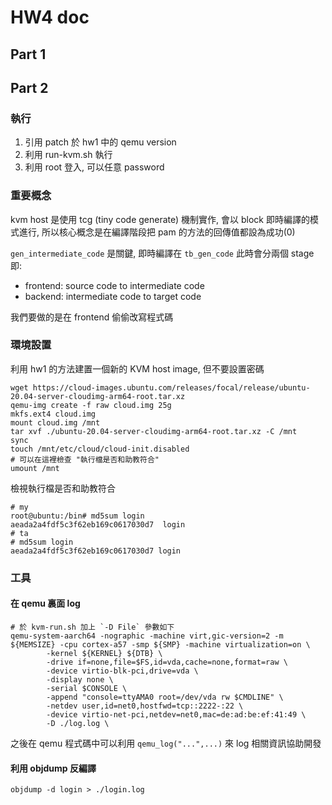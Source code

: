 # HW4 doc

## Part 1

## Part 2

### 執行

1. 引用 patch 於 hw1 中的 qemu version
2. 利用 run-kvm.sh 執行
3. 利用 root 登入, 可以任意 password

### 重要概念

kvm host 是使用 tcg (tiny code generate) 機制實作, 會以 block 即時編譯的模式進行, 所以核心概念是在編譯階段把 pam 的方法的回傳值都設為成功(0)

`gen_intermediate_code` 是關鍵, 即時編譯在 `tb_gen_code` 此時會分兩個 stage
即:

- frontend: source code to intermediate code
- backend: intermediate code to target code

我們要做的是在 frontend 偷偷改寫程式碼

### 環境設置

利用 hw1 的方法建置一個新的 KVM host image, 但不要設置密碼

```
wget https://cloud-images.ubuntu.com/releases/focal/release/ubuntu-20.04-server-cloudimg-arm64-root.tar.xz
qemu-img create -f raw cloud.img 25g
mkfs.ext4 cloud.img
mount cloud.img /mnt
tar xvf ./ubuntu-20.04-server-cloudimg-arm64-root.tar.xz -C /mnt
sync
touch /mnt/etc/cloud/cloud-init.disabled
# 可以在這裡檢查 "執行檔是否和助教符合"
umount /mnt
```

檢視執行檔是否和助教符合

```
# my
root@ubuntu:/bin# md5sum login
aeada2a4fdf5c3f62eb169c0617030d7  login
# ta
# md5sum login
aeada2a4fdf5c3f62eb169c0617030d7 login
```

### 工具

#### 在 qemu 裏面 log

```
# 於 kvm-run.sh 加上 `-D File` 參數如下
qemu-system-aarch64 -nographic -machine virt,gic-version=2 -m ${MEMSIZE} -cpu cortex-a57 -smp ${SMP} -machine virtualization=on \
        -kernel ${KERNEL} ${DTB} \
        -drive if=none,file=$FS,id=vda,cache=none,format=raw \
        -device virtio-blk-pci,drive=vda \
        -display none \
        -serial $CONSOLE \
        -append "console=ttyAMA0 root=/dev/vda rw $CMDLINE" \
        -netdev user,id=net0,hostfwd=tcp::2222-:22 \
        -device virtio-net-pci,netdev=net0,mac=de:ad:be:ef:41:49 \
        -D ./log.log \
```

之後在 qemu 程式碼中可以利用 `qemu_log("...",...)` 來 log 相關資訊協助開發

#### 利用 objdump 反編譯

```
objdump -d login > ./login.log
```
